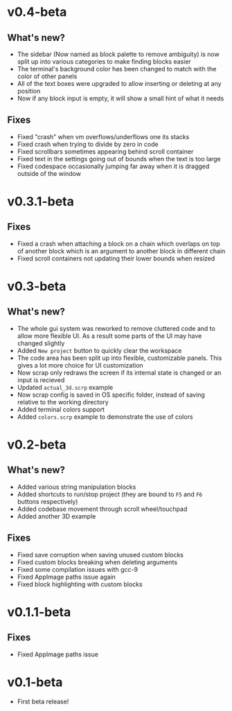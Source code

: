 # v0.4-beta

## What's new?
- The sidebar (Now named as block palette to remove ambiguity) is now split up into various categories to make finding blocks easier
- The terminal's background color has been changed to match with the color of other panels
- All of the text boxes were upgraded to allow inserting or deleting at any position
- Now if any block input is empty, it will show a small hint of what it needs

## Fixes
- Fixed "crash" when vm overflows/underflows one its stacks
- Fixed crash when trying to divide by zero in code
- Fixed scrollbars sometimes appearing behind scroll container
- Fixed text in the settings going out of bounds when the text is too large
- Fixed codespace occasionally jumping far away when it is dragged outside of the window

# v0.3.1-beta

## Fixes
- Fixed a crash when attaching a block on a chain which overlaps on top of another block which is an argument to another block in different chain
- Fixed scroll containers not updating their lower bounds when resized

# v0.3-beta

## What's new?
- The whole gui system was reworked to remove cluttered code and to allow more flexible UI. As a result some parts of the UI may have changed slightly
- Added `New project` button to quickly clear the workspace
- The code area has been split up into flexible, customizable panels. This gives a lot more choice for UI customization
- Now scrap only redraws the screen if its internal state is changed or an input is recieved
- Updated `actual_3d.scrp` example
- Now scrap config is saved in OS specific folder, instead of saving relative to the working directory
- Added terminal colors support
- Added `colors.scrp` example to demonstrate the use of colors

# v0.2-beta

## What's new?
- Added various string manipulation blocks
- Added shortcuts to run/stop project (they are bound to `F5` and `F6` buttons respectively)
- Added codebase movement through scroll wheel/touchpad
- Added another 3D example

## Fixes
- Fixed save corruption when saving unused custom blocks
- Fixed custom blocks breaking when deleting arguments
- Fixed some compilation issues with gcc-9
- Fixed AppImage paths issue again
- Fixed block highlighting with custom blocks

# v0.1.1-beta

## Fixes
- Fixed AppImage paths issue

# v0.1-beta
- First beta release!
